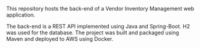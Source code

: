 This repository hosts the back-end of a Vendor Inventory Management web application. 

The back-end is a REST API implemented using Java and Spring-Boot. H2 was used for the database. The project was built and packaged using Maven and deployed to AWS using Docker.
